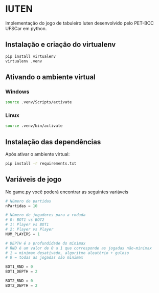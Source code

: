# IUTEN

Implementação do jogo de tabuleiro Iuten desenvolvido pelo PET-BCC UFSCar em
python.


## Instalação e criação do virtualenv
```bash
pip install virtualenv
virtualenv .venv
```
## Ativando o ambiente virtual
### Windows
```bash
source .venv/Scripts/activate
```
### Linux
```bash
source .venv/bin/activate
```

## Instalação das dependências

Após ativar o ambiente virtual:

```bash
pip install -r requirements.txt
```

## Variáveis de jogo

No game.py você poderá encontrar as seguintes variáveis

```py
# Número de partidas
nPartidas = 10

# Número de jogadores para a rodada
# 0: BOT1 vs BOT2
# 1: Player vs BOT1
# 2: Player vs Player
NUM_PLAYERS = 1

# DEPTH é a profundidade do minimax
# RND é um valor de 0 a 1 que corresponde as jogadas não-minimax
# 1 = minimax desativado, algoritmo aleatório + guloso
# 0 = todas as jogadas são minimax 

BOT1_RND = 0
BOT1_DEPTH = 2

BOT2_RND = 0
BOT2_DEPTH = 2
````
